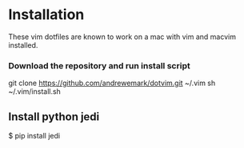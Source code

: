 # Installation

These vim dotfiles are known to work on a mac with vim and macvim installed.

### Download the repository and run install script

  git clone https://github.com/andrewemark/dotvim.git ~/.vim
  sh ~/.vim/install.sh

## Install python jedi

  $ pip install jedi
